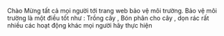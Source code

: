 Chào Mừng tất cả mọi người tới trang web bảo vệ môi trường. Bảo vệ môi trường là một điều tốt như : Trồng cây , Bón phân cho cây , dọn rác rất nhiều các hoạt động khác mọi người hãy thực hiện
